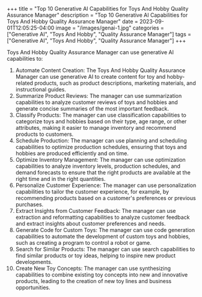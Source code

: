 +++
title = "Top 10 Generative AI Capabilities for Toys And Hobby Quality Assurance Manager"
description = "Top 10 Generative AI Capabilities for Toys And Hobby Quality Assurance Manager"
date = 2023-09-01T12:05:25-04:00
image = "/images/genai-1.jpg"
categories = ["Generative AI", "Toys And Hobby", "Quality Assurance Manager"]
tags = ["Generative AI", "Toys And Hobby", "Quality Assurance Manager"]
+++

Toys And Hobby Quality Assurance Manager can use generative AI capabilities to:

1. Automate Content Creation: The Toys And Hobby Quality Assurance Manager can use generative AI to create content for toy and hobby-related products, such as product descriptions, marketing materials, and instructional guides.
2. Summarize Product Reviews: The manager can use summarization capabilities to analyze customer reviews of toys and hobbies and generate concise summaries of the most important feedback.
3. Classify Products: The manager can use classification capabilities to categorize toys and hobbies based on their type, age range, or other attributes, making it easier to manage inventory and recommend products to customers.
4. Schedule Production: The manager can use planning and scheduling capabilities to optimize production schedules, ensuring that toys and hobbies are produced efficiently and on time.
5. Optimize Inventory Management: The manager can use optimization capabilities to analyze inventory levels, production schedules, and demand forecasts to ensure that the right products are available at the right time and in the right quantities.
6. Personalize Customer Experience: The manager can use personalization capabilities to tailor the customer experience, for example, by recommending products based on a customer's preferences or previous purchases.
7. Extract Insights from Customer Feedback: The manager can use extraction and reformatting capabilities to analyze customer feedback and extract insights about customer preferences and needs.
8. Generate Code for Custom Toys: The manager can use code generation capabilities to automate the development of custom toys and hobbies, such as creating a program to control a robot or game.
9. Search for Similar Products: The manager can use search capabilities to find similar products or toy ideas, helping to inspire new product developments.
10. Create New Toy Concepts: The manager can use synthesizing capabilities to combine existing toy concepts into new and innovative products, leading to the creation of new toy lines and business opportunities.